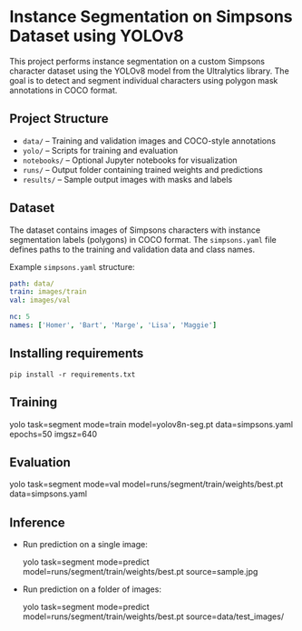 # Instance Segmentation on Simpsons Dataset using YOLOv8

This project performs instance segmentation on a custom Simpsons character dataset using the YOLOv8 model from the Ultralytics library. The goal is to detect and segment individual characters using polygon mask annotations in COCO format.

## Project Structure

- `data/` – Training and validation images and COCO-style annotations
- `yolo/` – Scripts for training and evaluation
- `notebooks/` – Optional Jupyter notebooks for visualization
- `runs/` – Output folder containing trained weights and predictions
- `results/` – Sample output images with masks and labels

## Dataset

The dataset contains images of Simpsons characters with instance segmentation labels (polygons) in COCO format. The `simpsons.yaml` file defines paths to the training and validation data and class names.

Example `simpsons.yaml` structure:

```yaml
path: data/
train: images/train
val: images/val

nc: 5
names: ['Homer', 'Bart', 'Marge', 'Lisa', 'Maggie']

```
## Installing requirements

    pip install -r requirements.txt

## Training

  yolo task=segment mode=train model=yolov8n-seg.pt data=simpsons.yaml epochs=50 imgsz=640

## Evaluation

  yolo task=segment mode=val model=runs/segment/train/weights/best.pt data=simpsons.yaml

## Inference

- Run prediction on a single image:

  yolo task=segment mode=predict model=runs/segment/train/weights/best.pt source=sample.jpg

- Run prediction on a folder of images:

  yolo task=segment mode=predict model=runs/segment/train/weights/best.pt source=data/test_images/
